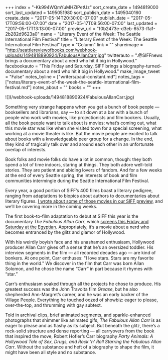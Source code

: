 +++
index = "-Kk994WQmYuMHZIPetUz"
sort_create_date = 1494819000
sort_last_updated = 1495051980
sort_publish_date = 1495040160
create_date = "2017-05-14T20:30:00-07:00"
publish_date = "2017-05-17T09:56:00-07:00"
date = "2017-05-17T09:56:00-07:00"
last_updated = "2017-05-17T13:13:00-07:00"
preview_url = "f0b2473e-d3eb-6573-ffa1-2b282d9623a0"
name = "Literary Event of the Week: The Seattle International Film Festival"
title = "Literary Event of the Week: The Seattle International Film Festival"
type = "Column"
link = ""
shareimage = "http://seattlereviewofbooks.com/webhook-uploads/1494818890924/FabulousAllanCarr.jpg"
twitterauto = ".@SIFFnews brings a documentary about a nerd who hit it big in Hollywood."
facebookauto = "This Friday and Saturday, SIFF brings a biography-turned-documentary about a nerd who hit it big in Hollywood."
make_image_tweet = "False"
notes_byline = ["writers/paul-constant.md"]
notes_tags = ["notes/literary-event-of-the-week-the-seattle-international-film-festival.md"]
notes_about = ""
books = ""
+++
<p class="image">![](/webhook-uploads/1494818890924/FabulousAllanCarr.jpg)</p>

Something very strange happens when you get a bunch of book people — booksellers and librarians, say — to sit down at a bar with a bunch of people who work with movies, like projectionists and film bookers. Usually, all the book people want to talk about is movies: what’s coming out, what this movie star was like when she visited town for a special screening, what working at a movie theater is like. But the movie people are excited to talk about books with a knowledgeable peer group for a change. In the end, they kind of tragically talk over and around each other in an unfortunate overlap of interests.

Book folks and movie folks do have a lot in common, though: they both spend a lot of time indoors, staring at things. They both adore well-told stories. They are patient and abiding lovers of fandom. And for a few weeks at the end of every Seattle spring, the interests of book and film communities intermingle during the Seattle International Film Festival.

Every year, a good portion of SIFF’s 400 films boast a literary pedigree, ranging from adaptations to biopics about authors to documentaries about literary figures.  [I wrote about some of those movies in our SIFF preview]( http://www.seattlereviewofbooks.com/notes/2017/05/03/a-preview-of-the-seattle-international-film-festivals-most-bookish-offerings/), and we’ll be covering more in the coming weeks.

The first book-to-film adaptation to debut at SIFF this year is the documentary *The Fabulous Allan Carr*, which [screens this Friday and Saturday at the Egyptian]( https://www.siff.net/festival/fabulous-allan-carr-the). Appropriately, it’s a movie about a nerd who becomes entranced by the glitz and glamor of Hollywood. 

With his weirdly boyish face and his unashamed enthusiasm, Hollywood producer Allan Carr gives off a sense that he’s an oversized toddler. His interview segments in the film — all recorded decades ago — are kind of bonkers. At one point, Carr enthuses: "I love stars. Stars are my favorite thing in the world." We discover in the film that Carr was born Allan Solomon, and he chose the name “Carr” in part because it rhymes with “star.”

Carr’s enthusiasm soaked through all the projects he chose to produce. His greatest success was the John Travolta film *Grease*, but he also shepherded Ann-Margret’s career, and he was an early backer of the Village People. Everything he touched oozed of showbiz: eager to please, over-the-top, and thrumming with gay subtext.

Told in archival clips, brief animated segments, and sparkle-enhanced photographs that shimmer like animated gifs, *The Fabulous Allan Carr* is as eager to please and as flashy as its subject. But beneath the glitz, there’s a rock-solid structure and dense reporting — all carryovers from the book that inspired the move, Robert Hofler’s Carr biography *Party Animals: A Hollywood Tale of Sex, Drugs, and Rock 'n' Roll Starring the Fabulous Allan Carr*. Without the substance and heft of a biography to shape the film, it might have been all style and no substance.
